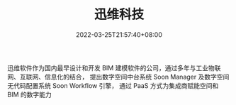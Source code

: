 ﻿---
weight: 
title: "迅维科技"
description: "迅维软件作为国内最早设计和开发 BIM 建模软件的公司，通过多年与工业物联网、互联网、信息化的结合， 提出数字空间中台系统 Soon Manager 及数字空间无代码配置系统 Soon Workflow 引擎， 通过 PaaS 方式为集成商赋能空间和 BIM 的数字能力"
date: 2022-03-25T21:57:40+08:00
lastmod: 2022-03-25T16:45:40+08:00
draft: false
authors: ["Metabd"]
featuredImage: "230.jpg"
link: "http://www.xwbuilders.com/#/home"
tags: ["迅维科技","虚拟人"]
categories: ["navigation"]
navigation: ["虚拟人"]
lightgallery: true
toc: true
pinned: false
recommend: false
recommend1: false
---
迅维软件作为国内最早设计和开发 BIM 建模软件的公司，通过多年与工业物联网、互联网、信息化的结合， 提出数字空间中台系统 Soon Manager 及数字空间无代码配置系统 Soon Workflow 引擎， 通过 PaaS 方式为集成商赋能空间和 BIM 的数字能力
